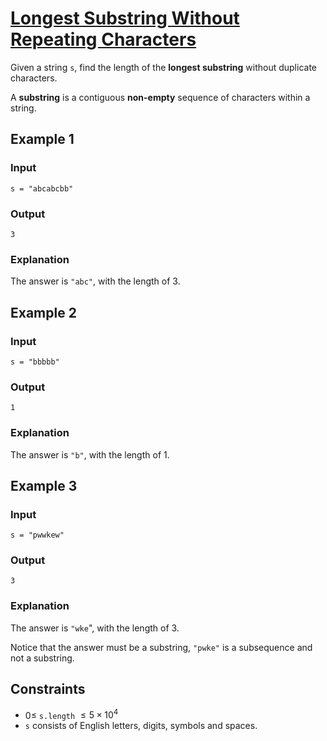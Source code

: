 # [Longest Substring Without Repeating Characters](https://leetcode.com/problems/longest-substring-without-repeating-characters)

Given a string `s`, find the length of the **longest substring** without duplicate characters.

A **substring** is a contiguous **non-empty** sequence of characters within a string.

## Example 1

### Input

	s = "abcabcbb"

### Output

	3

### Explanation

The answer is `"abc"`, with the length of 3.

## Example 2

### Input

	s = "bbbbb"

### Output

	1

### Explanation

The answer is `"b"`, with the length of 1.

## Example 3

### Input

	s = "pwwkew"

### Output

	3

### Explanation

The answer is `"wke`", with the length of 3.

Notice that the answer must be a substring, `"pwke"` is a subsequence and not a substring.

## Constraints

- $0 \leq$ `s.length` $\leq 5 \times 10^4$
- `s` consists of English letters, digits, symbols and spaces.
